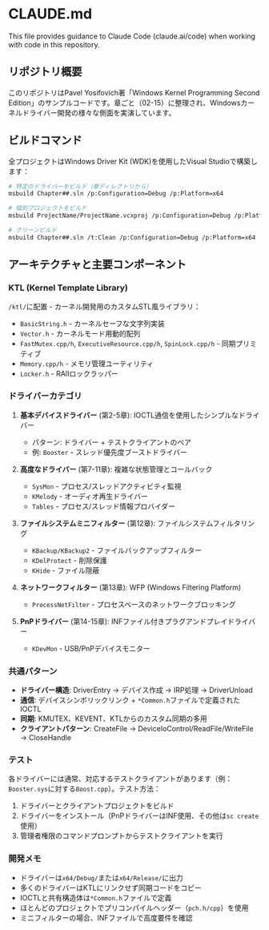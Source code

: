 # CLAUDE.md

This file provides guidance to Claude Code (claude.ai/code) when working with code in this repository.

## リポジトリ概要

このリポジトリはPavel Yosifovich著「Windows Kernel Programming Second Edition」のサンプルコードです。章ごと（02-15）に整理され、Windowsカーネルドライバー開発の様々な側面を実演しています。

## ビルドコマンド

全プロジェクトはWindows Driver Kit (WDK)を使用したVisual Studioで構築します：

```bash
# 特定のドライバーをビルド（章ディレクトリから）
msbuild Chapter##.sln /p:Configuration=Debug /p:Platform=x64

# 個別プロジェクトをビルド
msbuild ProjectName/ProjectName.vcxproj /p:Configuration=Debug /p:Platform=x64

# クリーンビルド
msbuild Chapter##.sln /t:Clean /p:Configuration=Debug /p:Platform=x64
```

## アーキテクチャと主要コンポーネント

### KTL (Kernel Template Library)
`/ktl/`に配置 - カーネル開発用のカスタムSTL風ライブラリ：
- `BasicString.h` - カーネルセーフな文字列実装
- `Vector.h` - カーネルモード用動的配列
- `FastMutex.cpp/h`, `ExecutiveResource.cpp/h`, `SpinLock.cpp/h` - 同期プリミティブ
- `Memory.cpp/h` - メモリ管理ユーティリティ
- `Locker.h` - RAIIロックラッパー

### ドライバーカテゴリ

1. **基本デバイスドライバー** (第2-5章): IOCTL通信を使用したシンプルなドライバー
   - パターン: ドライバー + テストクライアントのペア
   - 例: `Booster` - スレッド優先度ブーストドライバー

2. **高度なドライバー** (第7-11章): 複雑な状態管理とコールバック
   - `SysMon` - プロセス/スレッドアクティビティ監視
   - `KMelody` - オーディオ再生ドライバー
   - `Tables` - プロセス/スレッド情報プロバイダー

3. **ファイルシステムミニフィルター** (第12章): ファイルシステムフィルタリング
   - `KBackup/KBackup2` - ファイルバックアップフィルター
   - `KDelProtect` - 削除保護
   - `KHide` - ファイル隠蔽

4. **ネットワークフィルター** (第13章): WFP (Windows Filtering Platform)
   - `ProcessNetFilter` - プロセスベースのネットワークブロッキング

5. **PnPドライバー** (第14-15章): INFファイル付きプラグアンドプレイドライバー
   - `KDevMon` - USB/PnPデバイスモニター

### 共通パターン

- **ドライバー構造**: DriverEntry → デバイス作成 → IRP処理 → DriverUnload
- **通信**: デバイスシンボリックリンク + `*Common.h`ファイルで定義されたIOCTL
- **同期**: KMUTEX、KEVENT、KTLからのカスタム同期の多用
- **クライアントパターン**: CreateFile → DeviceIoControl/ReadFile/WriteFile → CloseHandle

### テスト

各ドライバーには通常、対応するテストクライアントがあります（例：`Booster.sys`に対する`Boost.cpp`）。テスト方法：

1. ドライバーとクライアントプロジェクトをビルド
2. ドライバーをインストール（PnPドライバーはINF使用、その他は`sc create`使用）
3. 管理者権限のコマンドプロンプトからテストクライアントを実行

### 開発メモ

- ドライバーは`x64/Debug/`または`x64/Release/`に出力
- 多くのドライバーはKTLにリンクせず同期コードをコピー
- IOCTLと共有構造体は`*Common.h`ファイルで定義
- ほとんどのプロジェクトでプリコンパイルヘッダー（`pch.h/cpp`）を使用
- ミニフィルターの場合、INFファイルで高度要件を確認